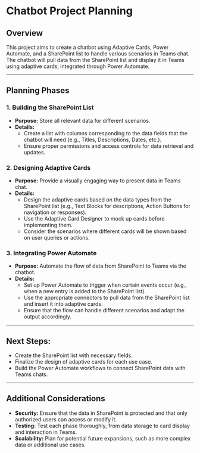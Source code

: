# Chatbot Project Planning

## Overview
This project aims to create a chatbot using Adaptive Cards, Power Automate, and a SharePoint list to handle various scenarios in Teams chat. The chatbot will pull data from the SharePoint list and display it in Teams using adaptive cards, integrated through Power Automate.

---

## Planning Phases

### 1. Building the SharePoint List
- **Purpose:** Store all relevant data for different scenarios.
- **Details:** 
  - Create a list with columns corresponding to the data fields that the chatbot will need (e.g., Titles, Descriptions, Dates, etc.).
  - Ensure proper permissions and access controls for data retrieval and updates.

### 2. Designing Adaptive Cards
- **Purpose:** Provide a visually engaging way to present data in Teams chat.
- **Details:**
  - Design the adaptive cards based on the data types from the SharePoint list (e.g., Text Blocks for descriptions, Action Buttons for navigation or responses).
  - Use the Adaptive Card Designer to mock up cards before implementing them.
  - Consider the scenarios where different cards will be shown based on user queries or actions.

### 3. Integrating Power Automate
- **Purpose:** Automate the flow of data from SharePoint to Teams via the chatbot.
- **Details:**
  - Set up Power Automate to trigger when certain events occur (e.g., when a new entry is added to the SharePoint list).
  - Use the appropriate connectors to pull data from the SharePoint list and insert it into adaptive cards.
  - Ensure that the flow can handle different scenarios and adapt the output accordingly.

---

## Next Steps:
- Create the SharePoint list with necessary fields.
- Finalize the design of adaptive cards for each use case.
- Build the Power Automate workflows to connect SharePoint data with Teams chats.

---

## Additional Considerations
- **Security:** Ensure that the data in SharePoint is protected and that only authorized users can access or modify it.
- **Testing:** Test each phase thoroughly, from data storage to card display and interaction in Teams.
- **Scalability:** Plan for potential future expansions, such as more complex data or additional use cases.

